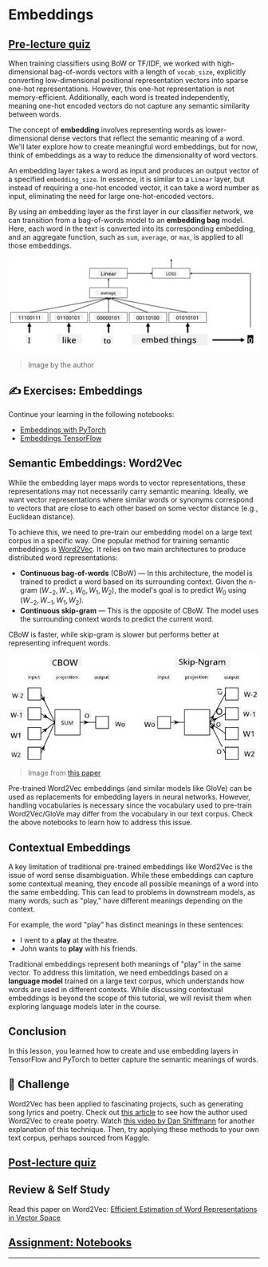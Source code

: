 <!--
CO_OP_TRANSLATOR_METADATA:
{
  "original_hash": "b708c9b85b833864c73c6281f1e6b96e",
  "translation_date": "2025-09-23T11:54:00+00:00",
  "source_file": "lessons/5-NLP/14-Embeddings/README.md",
  "language_code": "en"
}
-->
# Embeddings

## [Pre-lecture quiz](https://ff-quizzes.netlify.app/en/ai/quiz/27)

When training classifiers using BoW or TF/IDF, we worked with high-dimensional bag-of-words vectors with a length of `vocab_size`, explicitly converting low-dimensional positional representation vectors into sparse one-hot representations. However, this one-hot representation is not memory-efficient. Additionally, each word is treated independently, meaning one-hot encoded vectors do not capture any semantic similarity between words.

The concept of **embedding** involves representing words as lower-dimensional dense vectors that reflect the semantic meaning of a word. We'll later explore how to create meaningful word embeddings, but for now, think of embeddings as a way to reduce the dimensionality of word vectors.

An embedding layer takes a word as input and produces an output vector of a specified `embedding_size`. In essence, it is similar to a `Linear` layer, but instead of requiring a one-hot encoded vector, it can take a word number as input, eliminating the need for large one-hot-encoded vectors.

By using an embedding layer as the first layer in our classifier network, we can transition from a bag-of-words model to an **embedding bag** model. Here, each word in the text is converted into its corresponding embedding, and an aggregate function, such as `sum`, `average`, or `max`, is applied to all those embeddings.

![Image showing an embedding classifier for five sequence words.](../../../../../translated_images/embedding-classifier-example.b77f021a7ee67eeec8e68bfe11636c5b97d6eaa067515a129bfb1d0034b1ac5b.en.png)

> Image by the author

## ✍️ Exercises: Embeddings

Continue your learning in the following notebooks:
* [Embeddings with PyTorch](EmbeddingsPyTorch.ipynb)
* [Embeddings TensorFlow](EmbeddingsTF.ipynb)

## Semantic Embeddings: Word2Vec

While the embedding layer maps words to vector representations, these representations may not necessarily carry semantic meaning. Ideally, we want vector representations where similar words or synonyms correspond to vectors that are close to each other based on some vector distance (e.g., Euclidean distance).

To achieve this, we need to pre-train our embedding model on a large text corpus in a specific way. One popular method for training semantic embeddings is [Word2Vec](https://en.wikipedia.org/wiki/Word2vec). It relies on two main architectures to produce distributed word representations:

 - **Continuous bag-of-words** (CBoW) — In this architecture, the model is trained to predict a word based on its surrounding context. Given the n-gram $(W_{-2},W_{-1},W_0,W_1,W_2)$, the model's goal is to predict $W_0$ using $(W_{-2},W_{-1},W_1,W_2)$.
 - **Continuous skip-gram** — This is the opposite of CBoW. The model uses the surrounding context words to predict the current word.

CBoW is faster, while skip-gram is slower but performs better at representing infrequent words.

![Image showing both CBoW and Skip-Gram algorithms to convert words to vectors.](../../../../../translated_images/example-algorithms-for-converting-words-to-vectors.fbe9207a726922f6f0f5de66427e8a6eda63809356114e28fb1fa5f4a83ebda7.en.png)

> Image from [this paper](https://arxiv.org/pdf/1301.3781.pdf)

Pre-trained Word2Vec embeddings (and similar models like GloVe) can be used as replacements for embedding layers in neural networks. However, handling vocabularies is necessary since the vocabulary used to pre-train Word2Vec/GloVe may differ from the vocabulary in our text corpus. Check the above notebooks to learn how to address this issue.

## Contextual Embeddings

A key limitation of traditional pre-trained embeddings like Word2Vec is the issue of word sense disambiguation. While these embeddings can capture some contextual meaning, they encode all possible meanings of a word into the same embedding. This can lead to problems in downstream models, as many words, such as "play," have different meanings depending on the context.

For example, the word "play" has distinct meanings in these sentences:

- I went to a **play** at the theatre.
- John wants to **play** with his friends.

Traditional embeddings represent both meanings of "play" in the same vector. To address this limitation, we need embeddings based on a **language model** trained on a large text corpus, which understands how words are used in different contexts. While discussing contextual embeddings is beyond the scope of this tutorial, we will revisit them when exploring language models later in the course.

## Conclusion

In this lesson, you learned how to create and use embedding layers in TensorFlow and PyTorch to better capture the semantic meanings of words.

## 🚀 Challenge

Word2Vec has been applied to fascinating projects, such as generating song lyrics and poetry. Check out [this article](https://www.politetype.com/blog/word2vec-color-poems) to see how the author used Word2Vec to create poetry. Watch [this video by Dan Shiffmann](https://www.youtube.com/watch?v=LSS_bos_TPI&ab_channel=TheCodingTrain) for another explanation of this technique. Then, try applying these methods to your own text corpus, perhaps sourced from Kaggle.

## [Post-lecture quiz](https://ff-quizzes.netlify.app/en/ai/quiz/28)

## Review & Self Study

Read this paper on Word2Vec: [Efficient Estimation of Word Representations in Vector Space](https://arxiv.org/pdf/1301.3781.pdf)

## [Assignment: Notebooks](assignment.md)

---

